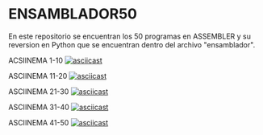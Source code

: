 # ENSAMBLADOR50
En este repositorio se encuentran los 50 programas en ASSEMBLER y su reversion en Python que se encuentran dentro del archivo "ensamblador".

ACSIINEMA 1-10
[![asciicast](https://asciinema.org/a/Q3GPI31C5y6U4YZPf8yf1hxhP.svg)](https://asciinema.org/a/Q3GPI31C5y6U4YZPf8yf1hxhP)

ASCIINEMA 11-20
[![asciicast](https://asciinema.org/a/2lXonYqnvtDkTD8ky6KkJcCGl.svg)](https://asciinema.org/a/2lXonYqnvtDkTD8ky6KkJcCGl)

ASCIINEMA 21-30
[![asciicast](https://asciinema.org/a/RRsRrWKm0EeEvoZVmszIcpYxi.svg)](https://asciinema.org/a/RRsRrWKm0EeEvoZVmszIcpYxi)

ASCIINEMA 31-40
[![asciicast](https://asciinema.org/a/ro5OkIh0LvGZ55mTiNNwcRWh2.svg)](https://asciinema.org/a/ro5OkIh0LvGZ55mTiNNwcRWh2)

ASCIINEMA 41-50
[![asciicast](https://asciinema.org/a/jOlAb93QAkhA6dHKWHZgGEt74.svg)](https://asciinema.org/a/jOlAb93QAkhA6dHKWHZgGEt74)
